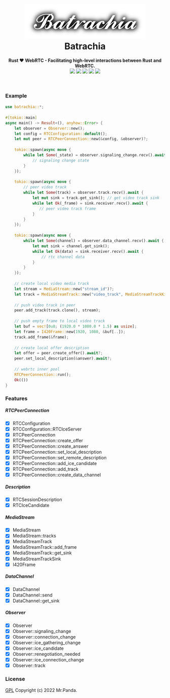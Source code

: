 <h1 align="center">
    <img src="./logo.png">
    Batrachia
</h1>
<div align="center">
    <strong>Rust ❤️ WebRTC - Facilitating high-level interactions between Rust and WebRTC.</strong>
</div>
<div align="center">
    <img src="https://img.shields.io/github/workflow/status/mycrl/batrachia/tests"/>
    <img src="https://img.shields.io/github/languages/top/mycrl/batrachia"/>
    <img src="https://img.shields.io/github/license/mycrl/batrachia"/>
    <img src="https://img.shields.io/github/issues/mycrl/batrachia"/>
    <img src="https://img.shields.io/github/stars/mycrl/batrachia"/>
</div>
<br/>
<br/>


### Example

```rust
use batrachia::*;

#[tokio::main]
async main() -> Result<(), anyhow::Error> {
    let observer = Observer::new();
    let config = RTCConfiguration::default();
    let mut peer = RTCPeerConnection::new(&config, &observer)?;

    tokio::spawn(async move {
        while let Some(_state) = observer.signaling_change.recv().await {
            // signaling change state
        }
    });

    tokio::spawn(async move {
        // peer video track
        while let Some(track) = observer.track.recv().await {
            let mut sink = track.get_sink(); // get video track sink
            while let Ok(_frame) = sink.receiver.recv().await {
               // peer video track frame
            }
        }
    });
    
    tokio::spawn(async move {
        while let Some(channel) = observer.data_channel.recv().await {
            let mut sink = channel.get_sink();
            while let Ok(data) = sink.receiver.recv().await {
                // rtc channel data
            }
        }
    });
    
    // create local video media track
    let stream = MediaStream::new("stream_id")?;
    let track = MediaStreamTrack::new("video_track", MediaStreamTrackKind::Video)?;

    // push video track in peer
    peer.add_track(track.clone(), stream);
    
    // push empty frame to local video track
    let buf = vec![0u8; (1920.0 * 1080.0 * 1.5) as usize];
    let frame = I420Frame::new(1920, 1080, &buf[..]);
    track.add_frame(&frame);
    
    // create local offer description
    let offer = peer.create_offer().await?;
    peer.set_local_description(&answer).await?;
    
    // webrtc inner pool
    RTCPeerConnection::run();
    Ok(())
}
```

### Features

##### RTCPeerConnection
* [x] RTCConfiguration
* [x] RTCConfiguration::RTCIceServer
* [x] RTCPeerConnection
* [x] RTCPeerConnection::create_offer
* [x] RTCPeerConnection::create_answer
* [x] RTCPeerConnection::set_local_description
* [x] RTCPeerConnection::set_remote_description
* [x] RTCPeerConnection::add_ice_candidate
* [x] RTCPeerConnection::add_track
* [x] RTCPeerConnection::create_data_channel

##### Description
* [x] RTCSessionDescription
* [x] RTCIceCandidate

##### MediaStream
* [x] MediaStream
* [x] MediaStream::tracks
* [x] MediaStreamTrack
* [x] MediaStreamTrack::add_frame
* [x] MediaStreamTrack::get_sink
* [x] MediaStreamTrackSink
* [x] I420Frame

##### DataChannel
* [x] DataChannel
* [x] DataChannel::send
* [x] DataChannel::get_sink

##### Observer
* [x] Observer
* [x] Observer::signaling_change
* [x] Observer::connection_change
* [x] Observer::ice_gathering_change
* [x] Observer::ice_candidate
* [x] Observer::renegotiation_needed
* [x] Observer::ice_connection_change
* [x] Observer::track

### License
[GPL](./LICENSE) Copyright (c) 2022 Mr.Panda.
